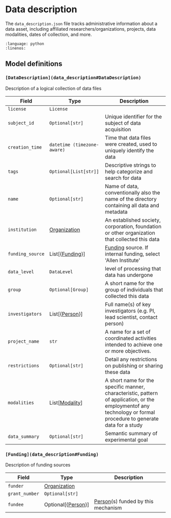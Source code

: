 # Data description

The `data_description.json` file tracks administrative information about a data asset, including affiliated researchers/organizations, projects,
data modalities, dates of collection, and more.

```{literalinclude} ../../examples/data_description.py
:language: python
:linenos:
```

## Model definitions

### `[DataDescription](data_description#DataDescription)`

Description of a logical collection of data files

| Field | Type | Description |
|-------|------|-------------|
| `license` | `License` |  |
| `subject_id` | `Optional[str]` | Unique identifier for the subject of data acquisition |
| `creation_time` | `datetime (timezone-aware)` | Time that data files were created, used to uniquely identify the data |
| `tags` | `Optional[List[str]]` | Descriptive strings to help categorize and search for data |
| `name` | `Optional[str]` | Name of data, conventionally also the name of the directory containing all data and metadata |
| `institution` | [Organization](https://github.com/AllenNeuralDynamics/aind-data-schema-models/blob/main/src/aind_data_schema_models/organizations.py) | An established society, corporation, foundation or other organization that collected this data |
| `funding_source` | List[{[Funding](data_description#Funding)}] | [Funding](data_description#Funding) source. If internal funding, select 'Allen Institute' |
| `data_level` | `DataLevel` | level of processing that data has undergone |
| `group` | `Optional[Group]` | A short name for the group of individuals that collected this data |
| `investigators` | List[{[Person](components/identifiers#Person)}] | Full name(s) of key investigators (e.g. PI, lead scientist, contact person) |
| `project_name` | `str` | A name for a set of coordinated activities intended to achieve one or more objectives. |
| `restrictions` | `Optional[str]` | Detail any restrictions on publishing or sharing these data |
| `modalities` | List[[Modality](https://github.com/AllenNeuralDynamics/aind-data-schema-models/blob/main/src/aind_data_schema_models/modalities.py)] | A short name for the specific manner, characteristic, pattern of application, or the employmentof any technology or formal procedure to generate data for a study |
| `data_summary` | `Optional[str]` | Semantic summary of experimental goal |


### `[Funding](data_description#Funding)`

Description of funding sources

| Field | Type | Description |
|-------|------|-------------|
| `funder` | [Organization](https://github.com/AllenNeuralDynamics/aind-data-schema-models/blob/main/src/aind_data_schema_models/organizations.py) |  |
| `grant_number` | `Optional[str]` |  |
| `fundee` | Optional[{[Person](components/identifiers#Person)}] | [Person](components/identifiers#Person)(s) funded by this mechanism |
